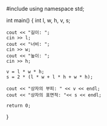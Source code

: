 #include <iostream>
using namespace std;

int main()
{
	int l, w, h, v, s;

	cout << "길이: ";
	cin >> l;
	cout << "너비: ";
	cin >> w;
	cout << "높이: ";
	cin >> h;

	v = l * w * h;
	s = 2 * (l * w + l * h + w * h);

	cout << "상자의 부피: " << v << endl;
	cout << "상자의 표면적: "<< s << endl;

	return 0;
}